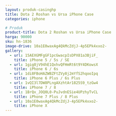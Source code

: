 ```yaml
---
layout: produk-casinghp
title: Dota 2 Roshan vs Ursa iPhone Case
categories: iphone

# Produk
product-title: Dota 2 Roshan vs Ursa iPhone Case
harga: 90000
sku: hn-1836
image-drive: 10a1E0waxAg4QkMcZdjJ-4p5EPk4xxo2-
gallery:
  - url: 15AEXGMFgGF1pcGwacpIsDPX81a3BjiF_
    title: iPhone 5 / 5s / SE
  - url: 1gig8jV94hE1QxhvQFHmRt6t9Y4DKowsX
    title: iPhone 6 / 6s
  - url: 1di8FBoHAZWBZFtZVy8j2mYfS2hqooIpq
    title: iPhone 6 Plus / 6s Plus
  - url: 1vQI3l7DW8PLngAXzhtAr1825S9_tzGw4
    title: iPhone 7 / 8
  - url: 1BrQx_JOQ0L0-PuJvdnESie4UPzhyTvCL
    title: iPhone 7 Plus / 8 Plus
  - url: 10a1E0waxAg4QkMcZdjJ-4p5EPk4xxo2-
    title: iPhone X
---
```

